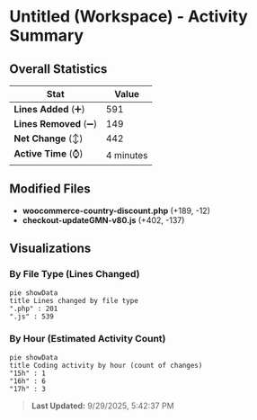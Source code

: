 # Untitled (Workspace) - Activity Summary 

## Overall Statistics

| Stat                   | Value                                                             |
| ---------------------- | ----------------------------------------------------------------- |
| **Lines Added** (➕)   | 591                                          |
| **Lines Removed** (➖) | 149                                        |
| **Net Change** (↕)    | 442                |
| **Active Time** (⌚)   | 4 minutes |


## Modified Files
- **woocommerce-country-discount.php** (+189, -12)
- **checkout-updateGMN-v80.js** (+402, -137)

## Visualizations

### By File Type (Lines Changed)

```mermaid
pie showData
title Lines changed by file type
".php" : 201
".js" : 539
```

### By Hour (Estimated Activity Count)

```mermaid
pie showData
title Coding activity by hour (count of changes)
"15h" : 1
"16h" : 6
"17h" : 3
```


> **Last Updated:** 9/29/2025, 5:42:37 PM